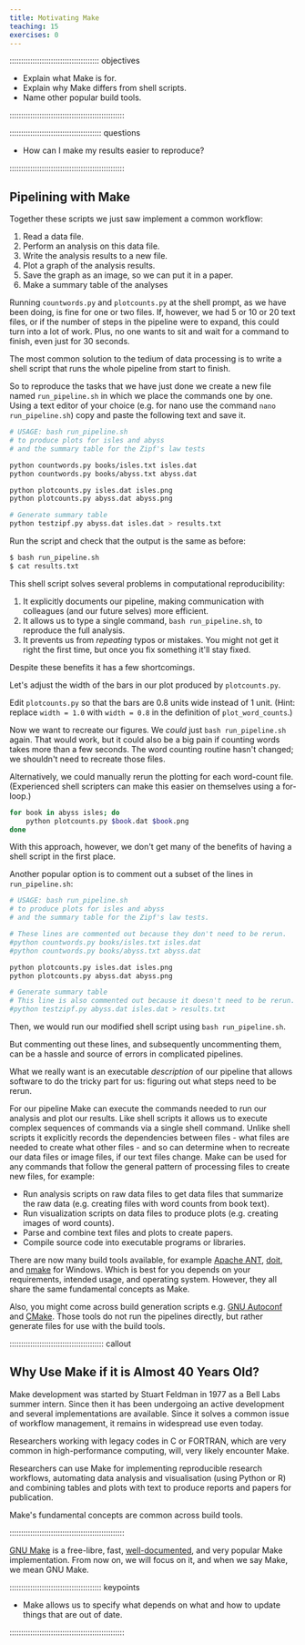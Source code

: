 ```yaml
---
title: Motivating Make
teaching: 15
exercises: 0
---
```


::::::::::::::::::::::::::::::::::::::: objectives

- Explain what Make is for.
- Explain why Make differs from shell scripts.
- Name other popular build tools.

::::::::::::::::::::::::::::::::::::::::::::::::::

:::::::::::::::::::::::::::::::::::::::: questions

- How can I make my results easier to reproduce?

::::::::::::::::::::::::::::::::::::::::::::::::::

## Pipelining with Make

Together these scripts we just saw implement a common workflow:

1. Read a data file.
2. Perform an analysis on this data file.
3. Write the analysis results to a new file.
4. Plot a graph of the analysis results.
5. Save the graph as an image, so we can put it in a paper.
6. Make a summary table of the analyses

Running `countwords.py` and `plotcounts.py` at the shell prompt, as we
have been doing, is fine for one or two files. If, however, we had 5
or 10 or 20 text files,
or if the number of steps in the pipeline were to expand, this could turn into
a lot of work.
Plus, no one wants to sit and wait for a command to finish, even just for 30
seconds.

The most common solution to the tedium of data processing is to write
a shell script that runs the whole pipeline from start to finish.

So to reproduce the tasks that we have just done we create a new file
named `run_pipeline.sh` in which we place the commands one by one.
Using a text editor of your choice (e.g. for nano use the command `nano run_pipeline.sh`) copy and paste the following text and save it.

```bash
# USAGE: bash run_pipeline.sh
# to produce plots for isles and abyss
# and the summary table for the Zipf's law tests

python countwords.py books/isles.txt isles.dat
python countwords.py books/abyss.txt abyss.dat

python plotcounts.py isles.dat isles.png
python plotcounts.py abyss.dat abyss.png

# Generate summary table
python testzipf.py abyss.dat isles.dat > results.txt
```

Run the script and check that the output is the same as before:

```bash
$ bash run_pipeline.sh
$ cat results.txt
```

This shell script solves several problems in computational reproducibility:

1. It explicitly documents our pipeline,
  making communication with colleagues (and our future selves) more efficient.
2. It allows us to type a single command, `bash run_pipeline.sh`, to
  reproduce the full analysis.
3. It prevents us from *repeating* typos or mistakes.
  You might not get it right the first time, but once you fix something
  it'll stay fixed.

Despite these benefits it has a few shortcomings.

Let's adjust the width of the bars in our plot produced by `plotcounts.py`.

Edit `plotcounts.py` so that the bars are 0.8 units wide instead of 1 unit.
(Hint: replace `width = 1.0` with `width = 0.8` in the definition of
`plot_word_counts`.)

Now we want to recreate our figures.
We *could* just `bash run_pipeline.sh` again.
That would work, but it could also be a big pain if counting words takes
more than a few seconds.
The word counting routine hasn't changed; we shouldn't need to recreate
those files.

Alternatively, we could manually rerun the plotting for each word-count file.
(Experienced shell scripters can make this easier on themselves using a
for-loop.)

```bash
for book in abyss isles; do
    python plotcounts.py $book.dat $book.png
done
```

With this approach, however,
we don't get many of the benefits of having a shell script in the first place.

Another popular option is to comment out a subset of the lines in
`run_pipeline.sh`:

```bash
# USAGE: bash run_pipeline.sh
# to produce plots for isles and abyss
# and the summary table for the Zipf's law tests.

# These lines are commented out because they don't need to be rerun.
#python countwords.py books/isles.txt isles.dat
#python countwords.py books/abyss.txt abyss.dat

python plotcounts.py isles.dat isles.png
python plotcounts.py abyss.dat abyss.png

# Generate summary table
# This line is also commented out because it doesn't need to be rerun.
#python testzipf.py abyss.dat isles.dat > results.txt
```

Then, we would run our modified shell script using `bash run_pipeline.sh`.

But commenting out these lines, and subsequently uncommenting them,
can be a hassle and source of errors in complicated pipelines.

What we really want is an executable *description* of our pipeline that
allows software to do the tricky part for us:
figuring out what steps need to be rerun.

For our pipeline Make can execute the commands needed to run our
analysis and plot our results. Like shell scripts it allows us to
execute complex sequences of commands via a single shell
command. Unlike shell scripts it explicitly records the dependencies
between files - what files are needed to create what other files -
and so can determine when to recreate our data files or
image files, if our text files change. Make can be used for any
commands that follow the general pattern of processing files to create
new files, for example:

- Run analysis scripts on raw data files to get data files that
  summarize the raw data (e.g. creating files with word counts from book text).
- Run visualization scripts on data files to produce plots
  (e.g. creating images of word counts).
- Parse and combine text files and plots to create papers.
- Compile source code into executable programs or libraries.

There are now many build tools available, for example [Apache
ANT][apache-ant], [doit], and [nmake] for Windows.
Which is best for you depends on your requirements,
intended usage, and operating system. However, they all share the same
fundamental concepts as Make.

Also, you might come across build generation scripts e.g. [GNU
Autoconf][autoconf] and [CMake][cmake].  Those tools do not run the
pipelines directly, but rather generate files for use with the build
tools.

:::::::::::::::::::::::::::::::::::::::::  callout

## Why Use Make if it is Almost 40 Years Old?

Make development was started by Stuart Feldman in 1977 as a Bell
Labs summer intern. Since then it has been undergoing an active
development and several implementations are available. Since it
solves a common issue of workflow management, it remains in
widespread use even today.

Researchers working with legacy codes in C or FORTRAN, which are
very common in high-performance computing, will, very likely
encounter Make.

Researchers can use Make for implementing reproducible
research workflows, automating data analysis and visualisation
(using Python or R) and combining tables and plots with text to
produce reports and papers for publication.

Make's fundamental concepts are common across build tools.


::::::::::::::::::::::::::::::::::::::::::::::::::

[GNU Make][gnu-make] is a free-libre, fast, [well-documented][gnu-make-documentation],
and very popular Make implementation. From now on, we will focus on it, and when we say
Make, we mean GNU Make.

[apache-ant]: https://ant.apache.org/
[doit]: https://pydoit.org/
[nmake]: https://docs.microsoft.com/en-us/cpp/build/reference/nmake-reference
[autoconf]: https://www.gnu.org/software/autoconf/autoconf.html
[cmake]: https://www.cmake.org/
[gnu-make]: https://www.gnu.org/software/make/
[gnu-make-documentation]: https://www.gnu.org/software/make/#documentation


:::::::::::::::::::::::::::::::::::::::: keypoints

- Make allows us to specify what depends on what and how to update things that are out of date.

::::::::::::::::::::::::::::::::::::::::::::::::::